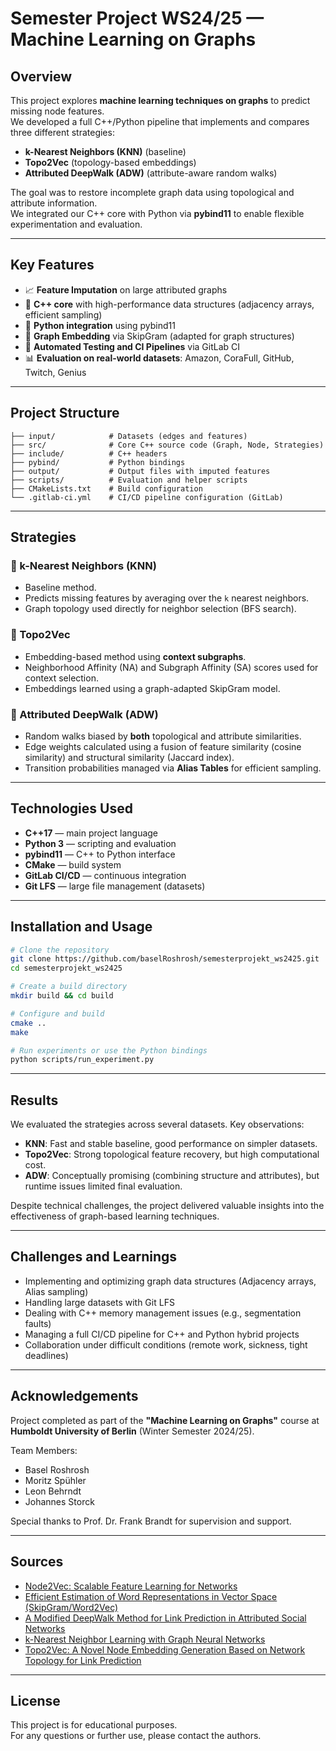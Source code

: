 # Semester Project WS24/25 — Machine Learning on Graphs

## Overview

This project explores **machine learning techniques on graphs** to predict missing node features.  
We developed a full C++/Python pipeline that implements and compares three different strategies:

- **k-Nearest Neighbors (KNN)** (baseline)
- **Topo2Vec** (topology-based embeddings)
- **Attributed DeepWalk (ADW)** (attribute-aware random walks)

The goal was to restore incomplete graph data using topological and attribute information.  
We integrated our C++ core with Python via **pybind11** to enable flexible experimentation and evaluation.

---

## Key Features

- 📈 **Feature Imputation** on large attributed graphs
- 🚀 **C++ core** with high-performance data structures (adjacency arrays, efficient sampling)
- 🔗 **Python integration** using pybind11
- 🔬 **Graph Embedding** via SkipGram (adapted for graph structures)
- 🧪 **Automated Testing and CI Pipelines** via GitLab CI
- 📊 **Evaluation on real-world datasets**: Amazon, CoraFull, GitHub, Twitch, Genius

---

## Project Structure

```
├── input/            # Datasets (edges and features)
├── src/              # Core C++ source code (Graph, Node, Strategies)
├── include/          # C++ headers
├── pybind/           # Python bindings
├── output/           # Output files with imputed features
├── scripts/          # Evaluation and helper scripts
├── CMakeLists.txt    # Build configuration
└── .gitlab-ci.yml    # CI/CD pipeline configuration (GitLab)
```

---

## Strategies

### 🔹 k-Nearest Neighbors (KNN)
- Baseline method.
- Predicts missing features by averaging over the `k` nearest neighbors.
- Graph topology used directly for neighbor selection (BFS search).

### 🔹 Topo2Vec
- Embedding-based method using **context subgraphs**.
- Neighborhood Affinity (NA) and Subgraph Affinity (SA) scores used for context selection.
- Embeddings learned using a graph-adapted SkipGram model.

### 🔹 Attributed DeepWalk (ADW)
- Random walks biased by **both** topological and attribute similarities.
- Edge weights calculated using a fusion of feature similarity (cosine similarity) and structural similarity (Jaccard index).
- Transition probabilities managed via **Alias Tables** for efficient sampling.

---

## Technologies Used

- **C++17** — main project language
- **Python 3** — scripting and evaluation
- **pybind11** — C++ to Python interface
- **CMake** — build system
- **GitLab CI/CD** — continuous integration
- **Git LFS** — large file management (datasets)

---

## Installation and Usage

```bash
# Clone the repository
git clone https://github.com/baselRoshrosh/semesterprojekt_ws2425.git
cd semesterprojekt_ws2425

# Create a build directory
mkdir build && cd build

# Configure and build
cmake ..
make

# Run experiments or use the Python bindings
python scripts/run_experiment.py
```

---

## Results

We evaluated the strategies across several datasets. Key observations:

- **KNN**: Fast and stable baseline, good performance on simpler datasets.
- **Topo2Vec**: Strong topological feature recovery, but high computational cost.
- **ADW**: Conceptually promising (combining structure and attributes), but runtime issues limited final evaluation.

Despite technical challenges, the project delivered valuable insights into the effectiveness of graph-based learning techniques.

---

## Challenges and Learnings

- Implementing and optimizing graph data structures (Adjacency arrays, Alias sampling)
- Handling large datasets with Git LFS
- Dealing with C++ memory management issues (e.g., segmentation faults)
- Managing a full CI/CD pipeline for C++ and Python hybrid projects
- Collaboration under difficult conditions (remote work, sickness, tight deadlines)

---

## Acknowledgements

Project completed as part of the **"Machine Learning on Graphs"** course at **Humboldt University of Berlin** (Winter Semester 2024/25).

Team Members:
- Basel Roshrosh
- Moritz Spühler
- Leon Behrndt
- Johannes Storck

Special thanks to Prof. Dr. Frank Brandt for supervision and support.

---

## Sources

- [Node2Vec: Scalable Feature Learning for Networks](https://dl.acm.org/doi/10.1145/2939672.2939754)
- [Efficient Estimation of Word Representations in Vector Space (SkipGram/Word2Vec)](https://arxiv.org/abs/1301.3781)
- [A Modified DeepWalk Method for Link Prediction in Attributed Social Networks](https://link.springer.com/article/10.1007/s00607-021-00982-2)
- [k-Nearest Neighbor Learning with Graph Neural Networks](https://www.mdpi.com/2227-7390/9/8/830)
- [Topo2Vec: A Novel Node Embedding Generation Based on Network Topology for Link Prediction]([topo2vec.pdf](https://github.com/user-attachments/files/19931214/topo2vec.pdf))

---

## License

This project is for educational purposes.  
For any questions or further use, please contact the authors.


